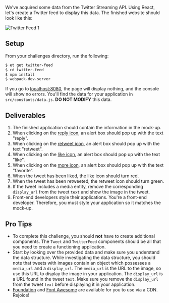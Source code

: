 We've acquired some data from the Twitter Streaming API. Using React, let's create a Twitter feed to display this data. The finished website should
look like this:

![Twitter Feed 1][twitter-feed-1]

## Setup
From your challenges directory, run the following:

```sh
$ et get twitter-feed
$ cd twitter-feed
$ npm install
$ webpack-dev-server
```
If you go to [localhost:8080][localhost-8080], the page will display nothing, and the console will show no errors. You'll find the data for your application in `src/constants/data.js`. **DO NOT MODIFY** this data.

## Deliverables
1. The finished application should contain the information in the mock-up.
2. When clicking on the [reply icon][fa-reply], an alert box should pop up with
   the text "reply".
3. When clicking on the [retweet icon][fa-retweet], an alert box should pop up
   with the text "retweet".
4. When clicking on the [like icon][fa-heart], an alert box should pop up with
   the text "like".
5. When clicking on the [more icon][fa-ellipsis-h], an alert box should pop up
   with the text "favorite".
6. When the tweet has been liked, the like icon should turn red.
7. When the tweet has been retweeted, the retweet icon should turn green.
8. If the tweet includes a media entity, remove the corresponding `display_url`
   from the tweet `text` and show the image in the tweet.
9. Front-end developers style their applications. You're a front-end developer.
   Therefore, you must style your application so it matches the mock-up.

## Pro Tips
* To complete this challenge, you should **not** have to create additional
    components. The `Tweet` and `TwitterFeed` components should be all that you
    need to create a functioning application.
* Start by looking over the provided data and make sure you understand the
    data structure. While investigating the data structure, you should note that tweets with images contain an object which possesses a `media_url` and a `display_url`. The `media_url` is the URL to the image, so use this URL to display the image in your application. The `display_url` is a URL found in the tweet `text`. Make sure you remove the `display_url` from the tweet `text` before displaying it in your application.
* [Foundation][foundation] and [Font Awesome][font-awesome] are available for
    you to use via a CDN. Rejoice!


[fa-heart]: http://fortawesome.github.io/Font-Awesome/icon/heart/
[fa-retweet]: http://fortawesome.github.io/Font-Awesome/icon/retweet/
[fa-ellipsis-h]: http://fortawesome.github.io/Font-Awesome/icon/ellipsis-h/
[fa-reply]: http://fortawesome.github.io/Font-Awesome/icon/reply/
[font-awesome]: http://fortawesome.github.io/Font-Awesome/
[foundation]: http://foundation.zurb.com/
[localhost-8080]: http://localhost:8080
[twitter-feed-1]: https://s3.amazonaws.com/horizon-production/images/twitter-feed-1.png

